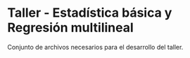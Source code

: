 # Taller - Estadística básica y Regresión multilineal
Conjunto de archivos necesarios para el desarrollo del taller.
